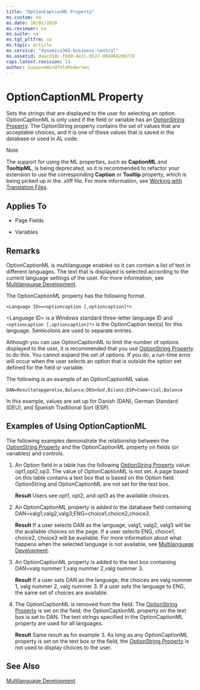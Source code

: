 ```yaml
---
title: "OptionCaptionML Property"
ms.custom: na
ms.date: 10/01/2018
ms.reviewer: na
ms.suite: na
ms.tgt_pltfrm: na
ms.topic: article
ms.service: "dynamics365-business-central"
ms.assetid: daacd18c-f0d0-4e21-9537-904960280778
caps.latest.revision: 14
author: SusanneWindfeldPedersen
---
```


 

# OptionCaptionML Property
Sets the strings that are displayed to the user for selecting an option. OptionCaptionML is only used if the field or variable has an [OptionString Property](devenv-optionstring-property.md). The OptionString property contains the set of values that are acceptable choices, and it is one of these values that is saved in the database or used in AL code.  

> [!NOTE] 
> The support for using the ML properties, such as **CaptionML** and **TooltipML**, is being deprecated, so it is recommended to refactor your extension to use the corresponding **Caption** or **Tooltip** property, which is being picked up in the .xliff file. For more information, see [Working with Translation Files](../devenv-work-with-translation-files.md).
  
## Applies To  
  
-   Page Fields  
  
-   Variables  
  
## Remarks  
 OptionCaptionML is multilanguage enabled so it can contain a list of text in different languages. The text that is displayed is selected according to the current language settings of the user. For more information, see [Multilanguage Development](../devenv-multilanguage-development.md).  
  
 The OptionCaptionML property has the following format.  
  
```  
<Language ID>=<optioncaption [,optioncaption]*>  
```  
  
 \<Language ID> is a Windows standard three-letter language ID and `<optioncaption [,optioncaption]*>` is the OptionCaption text(s) for this language. Semicolons are used to separate entries.  
  
 Although you can use OptionCaptionML to limit the number of options displayed to the user, it is recommended that you use [OptionString Property](devenv-optionstring-property.md) to do this. You cannot expand the set of options. If you do, a run-time error will occur when the user selects an option that is outside the option set defined for the field or variable.  
  
 The following is an example of an OptionCaptionML value.  
  
```  
DAN=Resultatopgørelse,Balance;DEU=GuV,Bilanz;ESP=Comercial,Balance  
```  
  
 In this example, values are set up for Danish (DAN), German Standard (DEU), and Spanish Traditional Sort (ESP).  
  
## Examples of Using OptionCaptionML  
The following examples demonstrate the relationship between the [OptionString Property](devenv-optionstring-property.md) and the OptionCaptionML property on fields (or variables) and controls.  
  
1.  An Option field in a table has the following [OptionString Property](devenv-optionstring-property.md) value: opt1,opt2,op3. The value of OptionCaptionML is not set. A page based on this table contains a text box that is based on the Option field. OptionString and OptionCaptionML are not set for the text box.  
  
     **Result** Users see opt1, opt2, and opt3 as the available choices.  
  
2.  An OptionCaptionML property is added to the database field containing DAN=valg1,valg2,valg3;ENG=choice1,choice2,choice3.  
  
     **Result** If a user selects DAN as the language, valg1, valg2, valg3 will be the available choices on the page. If a user selects ENG, choice1, choice2, choice3 will be available. For more information about what happens when the selected language is not available, see [Multilanguage Development](../devenv-multilanguage-development.md).  
  
3.  An OptionCaptionML property is added to the text box containing DAN=valg nummer 1,valg nummer 2,valg nummer 3.  
  
     **Result** If a user sets DAN as the language, the choices are valg nummer 1, valg nummer 2, valg nummer 3. If a user sets the language to ENG, the same set of choices are available.  
  
4.  The OptionCaptionML is removed from the field. The [OptionString Property](devenv-optionstring-property.md) is set on the field; the OptionCaptionML property on the text box is set to DAN. The text strings specified in the OptionCaptionML property are used for all languages.  
  
     **Result** Same result as for example 3. As long as any OptionCaptionML property is set on the text box or the field, the [OptionString Property](devenv-optionstring-property.md) is not used to display choices to the user.  
  
## See Also  
 [Multilanguage Development](../devenv-multilanguage-development.md)
